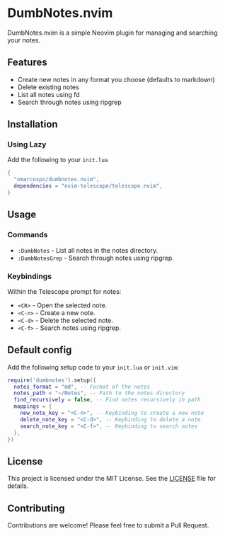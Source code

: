 # DumbNotes.nvim

DumbNotes.nvim is a simple Neovim plugin for managing and searching your
notes.

## Features

- Create new notes in any format you choose (defaults to markdown)
- Delete existing notes
- List all notes using fd
- Search through notes using ripgrep

## Installation

### Using Lazy

Add the following to your `init.lua`

```lua
{
  "omarcospo/dumbnotes.nvim",
  dependencies = "nvim-telescope/telescope.nvim",
}
```

## Usage

### Commands

- `:DumbNotes` - List all notes in the notes directory.
- `:DumbNotesGrep` - Search through notes using ripgrep.

### Keybindings

Within the Telescope prompt for notes:

- `<CR>` - Open the selected note.
- `<C-n>` - Create a new note.
- `<C-d>` - Delete the selected note.
- `<C-f>` - Search notes using ripgrep.

## Default config

Add the following setup code to your `init.lua` or `init.vim`:

```lua
require('dumbnotes').setup({
  notes_format = "md", -- Format of the notes
  notes_path = "~/Notes", -- Path to the notes directory
  find_recursively = false, -- Find notes recursively in path
  mappings = {
    new_note_key = "<C-n>", -- Keybinding to create a new note
    delete_note_key = "<C-d>", -- Keybinding to delete a note
    search_note_key = "<C-f>", -- Keybinding to search notes
  },
})
```

## License

This project is licensed under the MIT License. See the [LICENSE](LICENSE) file for details.

## Contributing

Contributions are welcome! Please feel free to submit a Pull Request.
